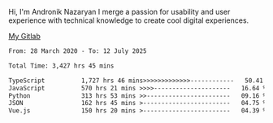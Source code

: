 Hi, I'm Andronik Nazaryan
I merge a passion for usability and user experience with technical knowledge to create cool digital experiences.

[My Gitlab](https://gitlab.com/anridev24)

<!--START_SECTION:waka-->

```txt
From: 28 March 2020 - To: 12 July 2025

Total Time: 3,427 hrs 45 mins

TypeScript          1,727 hrs 46 mins>>>>>>>>>>>>>------------   50.41 %
JavaScript          570 hrs 21 mins >>>>---------------------   16.64 %
Python              313 hrs 53 mins >>-----------------------   09.16 %
JSON                162 hrs 45 mins >------------------------   04.75 %
Vue.js              150 hrs 20 mins >------------------------   04.39 %
```

<!--END_SECTION:waka-->
